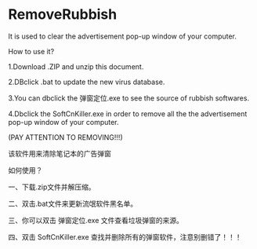 # RemoveRubbish
It  is used to clear the advertisement pop-up window of your computer.

How to use it?

1.Download .ZIP and unzip this document.

2.DBclick .bat to update the new virus database.

3.You can dbclick the 弹窗定位.exe to see the source of rubbish softwares.

4.Dbclick the SoftCnKiller.exe in order to remove all the the advertisement pop-up window of your computer. 

(PAY ATTENTION TO REMOVING!!!)


该软件用来清除笔记本的广告弹窗

如何使用？

一、下载.zip文件并解压缩。

二、双击.bat文件来更新流氓软件黑名单。

三、你可以双击 弹窗定位.exe 文件查看垃圾弹窗的来源。

四、双击 SoftCnKiller.exe 查找并删除所有的弹窗软件，注意别删错了！！！
